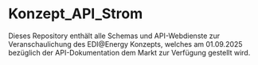 # Konzept_API_Strom
Dieses Repository enthält alle Schemas und API-Webdienste zur Veranschaulichung des EDI@Energy Konzepts, welches am 01.09.2025 bezüglich der API-Dokumentation dem Markt zur Verfügung gestellt wird.